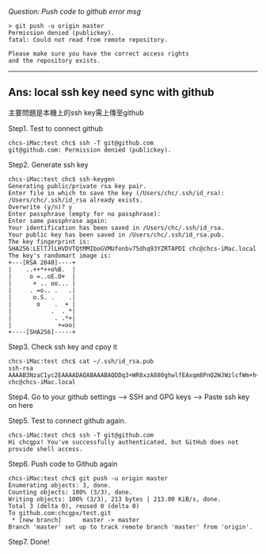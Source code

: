 *Question: Push code to github  error msg*

```
> git push -u origin master
Permission denied (publickey).
fatal: Could not read from remote repository.

Please make sure you have the correct access rights
and the repository exists.
```

---

## Ans: local ssh key need sync with github
主要問題是本機上的ssh key需上傳至github

Step1. Test to connect github

```
chcs-iMac:test chc$ ssh -T git@github.com
git@github.com: Permission denied (publickey).
```
Step2. Generate ssh key

```
chcs-iMac:test chc$ ssh-keygen
Generating public/private rsa key pair.
Enter file in which to save the key (/Users/chc/.ssh/id_rsa):
/Users/chc/.ssh/id_rsa already exists.
Overwrite (y/n)? y
Enter passphrase (empty for no passphrase):
Enter same passphrase again:
Your identification has been saved in /Users/chc/.ssh/id_rsa.
Your public key has been saved in /Users/chc/.ssh/id_rsa.pub.
The key fingerprint is:
SHA256:LElTJlLHVDVTQtMMIboGVMUfonbv75dhq93YZRTAPDI chc@chcs-iMac.local
The key's randomart image is:
+---[RSA 2048]----+
|    ..++*++o%B.  |
|     o =..oE.O+  |
|      + .. oo... |
|     . =o.. .   .|
|      o.S. .    .|
|       o    .  + |
|           .  . *|
|            . .*+|
|             +=oo|
+----[SHA256]-----+
```

Step3. Check ssh key and cpoy it

```
chcs-iMac:test chc$ cat ~/.ssh/id_rsa.pub
ssh-rsa AAAAB3NzaC1yc2EAAAADAQABAAABAQDDq3+WR8xzA880ghwlfEAxqm8PnQ2WJWzlcfWm+h+F9ty6+8XagTi4Q+Yi3jCRwuEzcxhxI9bjZrBUZalpQihgNuG1DkMYlo3QSrLCioDYrUouNrQh1WY1ty/SuErj0XpR4QSpZgKkyOD8wrDDZmhSEV0Yupw0XBYB4LBGkP3qLr9nUlm6IS3osXeaSEO/7iGIUSiKlWG0nLXzEvsK3LPRDjNttmZ7ai1YUpPLBmCLcS2crpJEziQ40xgphpDOvWY2jrTPKAZWO3LbXowg6hsymrWunh/IJO+WDho/G14vFio+cyO0O/u8g2AhEMZqGxqac/ngq3mhAQYzzB7jyu12 chc@chcs-iMac.local
```

Step4. Go to your github settings  --> SSH and GPG keys  --> Paste ssh key on here

Step5. Test to connect github again. 

```
chcs-iMac:test chc$ ssh -T git@github.com
Hi chcgpx! You've successfully authenticated, but GitHub does not provide shell access.
```

Step6. Push code to Github again

```
chcs-iMac:test chc$ git push -u origin master
Enumerating objects: 3, done.
Counting objects: 100% (3/3), done.
Writing objects: 100% (3/3), 213 bytes | 213.00 KiB/s, done.
Total 3 (delta 0), reused 0 (delta 0)
To github.com:chcgpx/test.git
 * [new branch]      master -> master
Branch 'master' set up to track remote branch 'master' from 'origin'.
```

Step7. Done!
